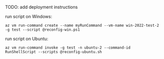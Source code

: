 TODO: add deployment instructions

run script on Windows:
```
az vm run-command create --name myRunCommand --vm-name win-2022-test-2 -g test --script @reconfig-win.ps1
```

run script on Ubuntu:
```
az vm run-command invoke -g test -n ubuntu-2 --command-id RunShellScript --scripts @reconfig-ubuntu.sh
```
